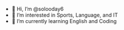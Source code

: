 - 👋 Hi, I’m @solooday6
- 👀 I’m interested in Sports, Language, and IT
- 🌱 I’m currently learning English and Coding

<!---
solooday6/solooday6 is a ✨ special ✨ repository because its `README.md` (this file) appears on your GitHub profile.
You can click the Preview link to take a look at your changes.
--->
